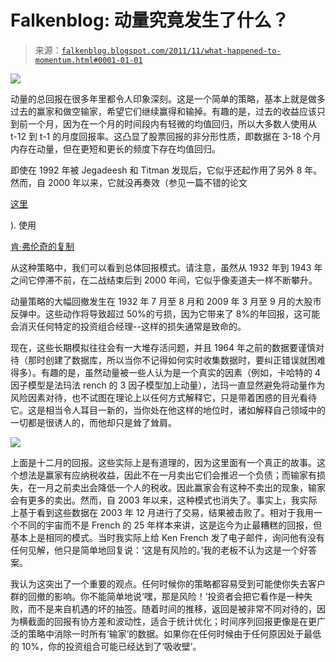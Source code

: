 <!--yml

类别: 未分类

日期：2024 年 5 月 12 日 20:40:32

-->

# Falkenblog: 动量究竟发生了什么？

> 来源：[`falkenblog.blogspot.com/2011/11/what-happened-to-momentum.html#0001-01-01`](http://falkenblog.blogspot.com/2011/11/what-happened-to-momentum.html#0001-01-01)

![](https://blogger.googleusercontent.com/img/b/R29vZ2xl/AVvXsEgzv2wYeQKS2_673aayRRYtD5gEAyvmD-cOC_lqLLWkqzUw7lZjpS7U7apBreWoum0BgmgaHsCD26AUffMnztP44TRP-LUw1pKjdoGrm22dEhGvEp3YMFrUg2jkKxgLAcUQnI7fug/s1600/moTotret.jpg)

动量的总回报在很多年里都令人印象深刻。这是一个简单的策略，基本上就是做多过去的赢家和做空输家，希望它们继续赢得和输掉。有趣的是，过去的收益应该只到前一个月，因为在一个月的时间段内有轻微的均值回归，所以大多数人使用从 t-12 到 t-1 的月度回报率。这凸显了股票回报的非分形性质，即数据在 3-18 个月内存在动量，但在更短和更长的频度下存在均值回归。

即使在 1992 年被 Jegadeesh 和 Titman 发现后，它似乎还起作用了另外 8 年。然而，自 2000 年以来，它就没再奏效（参见一篇不错的论文

[这里](http://papers.ssrn.com/sol3/papers.cfm?abstract_id=1951137)

). 使用

[肯·弗伦奇的复制](http://mba.tuck.dartmouth.edu/pages/faculty/ken.french/data_library.html)

从这种策略中，我们可以看到总体回报模式。请注意，虽然从 1932 年到 1943 年之间它停滞不前，在二战结束后到 2000 年间，它似乎像麦道夫一样不断攀升。

动量策略的大幅回撤发生在 1932 年 7 月至 8 月和 2009 年 3 月至 9 月的大股市反弹中。这些动作将导致超过 50%的亏损，因为它带来了 8%的年回报，这可能会消灭任何特定的投资组合经理--这样的损失通常是致命的。

现在，这些长期模拟往往会有一大堆存活问题，并且 1964 年之前的数据要谨慎对待（那时创建了数据库，所以当你不记得如何实时收集数据时，要纠正错误就困难得多）。有趣的是，虽然动量被一些人认为是一个真实的因素（例如，卡哈特的 4 因子模型是法玛法 rench 的 3 因子模型加上动量），法玛一直显然避免将动量作为风险因素对待，也不试图在理论上以任何方式解释它，只是带着困惑的目光看待它。这是相当令人耳目一新的，当你处在他这样的地位时，诸如解释自己领域中的一切都是很诱人的，而他却只是耸了耸肩。

![](https://blogger.googleusercontent.com/img/b/R29vZ2xl/AVvXsEjXwwARa89HE04unRSTC-43ppSTdeb03anrLCnbHNwNvSHeg_t4lRua_2vYzRqjX44edZOgyAlAm92s-ygtNFgn0FuwzbPAZmHK0Ju_e1sDAbTDGE3dZoQIhmRWVEH49cgj5wGYzg/s1600/moDecRet.jpg)

上面是十二月的回报。这些实际上是有道理的，因为这里面有一个真正的故事。这个想法是赢家有应纳税收益，因此不在一月卖出它们会推迟一个负债；而输家有损失，在一月之前卖出会降低一个人的税收。因此赢家会有这种不卖出的现象，输家会有更多的卖出。然而，自 2003 年以来，这种模式也消失了。事实上，我实际上基于看到这些数据在 2003 年 12 月进行了交易，结果被击败了。相对于我用一个不同的宇宙而不是 French 的 25 年样本来讲，这是迄今为止最糟糕的回报，但基本上是相同的模式。当时我实际上给 Ken French 发了电子邮件，询问他有没有任何见解，他只是简单地回复说：‘这是有风险的。’我的老板不认为这是一个好答案。

我认为这突出了一个重要的观点。任何时候你的策略都容易受到可能使你失去客户群的回撤的影响。你不能简单地说‘嘿，那是风险！’投资者会把它看作是一种失败，而不是来自机遇的坏的抽签。随着时间的推移，返回是被非常不同对待的，因为横截面的回报有协方差和波动性，适合于统计优化；时间序列回报更像是在更广泛的策略中消除一时所有‘输家’的数据。如果你在任何时候由于任何原因处于最低的 10%，你的投资组合可能已经达到了‘吸收壁’。
